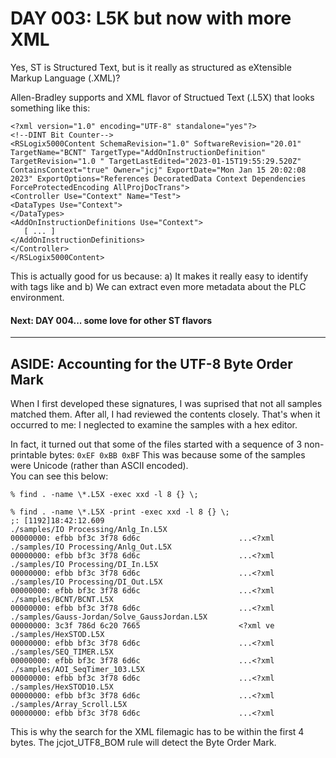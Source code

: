 # DAY 003: L5K but now with more XML

Yes, ST is Structured Text, but is it really as structured as eXtensible Markup Language (.XML)?

Allen-Bradley supports and XML flavor of Structued Text (.L5X) that looks something like this:

```
<?xml version="1.0" encoding="UTF-8" standalone="yes"?>
<!--DINT Bit Counter-->
<RSLogix5000Content SchemaRevision="1.0" SoftwareRevision="20.01" TargetName="BCNT" TargetType="AddOnInstructionDefinition" TargetRevision="1.0 " TargetLastEdited="2023-01-15T19:55:29.520Z" ContainsContext="true" Owner="jcj" ExportDate="Mon Jan 15 20:02:08 2023" ExportOptions="References DecoratedData Context Dependencies ForceProtectedEncoding AllProjDocTrans">
<Controller Use="Context" Name="Test">
<DataTypes Use="Context">
</DataTypes>
<AddOnInstructionDefinitions Use="Context">
   [ ... ]
</AddOnInstructionDefinitions>
</Controller>
</RSLogix5000Content>
```

This is actually good for us because:
a) It makes it really easy to identify with tags like <RSLogix5000Content> and
b) We can extract even more metadata about the PLC environment.

#### Next:  DAY 004... some love for other ST flavors

---

## ASIDE: Accounting for the UTF-8 Byte Order Mark

When I first developed these signatures, I was suprised that not all samples matched them.  After all,
I had reviewed the contents closely.  That's when it occurred to me:  I neglected to examine the
samples with a hex editor.

In fact, it turned out that some of the files started with a sequence of 3 non-printable bytes:
```0xEF 0xBB 0xBF```  This was because some of the samples were Unicode (rather than ASCII encoded).  
You can see this below:

```% find . -name \*.L5X -exec xxd -l 8 {} \;```
```
% find . -name \*.L5X -print -exec xxd -l 8 {} \;                                               ;: [1192]18:42:12.609
./samples/IO Processing/Anlg_In.L5X
00000000: efbb bf3c 3f78 6d6c                      ...<?xml
./samples/IO Processing/Anlg_Out.L5X
00000000: efbb bf3c 3f78 6d6c                      ...<?xml
./samples/IO Processing/DI_In.L5X
00000000: efbb bf3c 3f78 6d6c                      ...<?xml
./samples/IO Processing/DI_Out.L5X
00000000: efbb bf3c 3f78 6d6c                      ...<?xml
./samples/BCNT/BCNT.L5X
00000000: efbb bf3c 3f78 6d6c                      ...<?xml
./samples/Gauss-Jordan/Solve_GaussJordan.L5X
00000000: 3c3f 786d 6c20 7665                      <?xml ve
./samples/HexSTOD.L5X
00000000: efbb bf3c 3f78 6d6c                      ...<?xml
./samples/SEQ_TIMER.L5X
00000000: efbb bf3c 3f78 6d6c                      ...<?xml
./samples/AOI_SeqTimer_103.L5X
00000000: efbb bf3c 3f78 6d6c                      ...<?xml
./samples/HexSTOD10.L5X
00000000: efbb bf3c 3f78 6d6c                      ...<?xml
./samples/Array_Scroll.L5X
00000000: efbb bf3c 3f78 6d6c                      ...<?xml
```

This is why the search for the XML filemagic has to be within the first 4 bytes.  The jcjot_UTF8_BOM rule will detect the Byte Order Mark.
